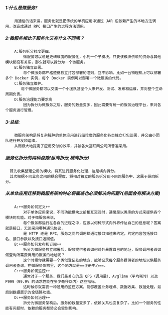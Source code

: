 ##### 1:什么是微服务?
        用通俗的话来讲，服务化就是把传统的单机应用中通过 JAR 包依赖产生的本地方法调用，改造成通过 RPC 接口产生的远程方法调用。

##### 2:微服务相比于服务化又有什么不同呢？
        A:服务拆分粒度更细。
            微服务可以说是更细维度的服务化，小到一个子模块，只要该模块依赖的资源与其他模块都没有关系，那么就可以拆分为一个微服务。
        B:服务独立部署。
            每个微服务都严格遵循独立打包部署的准则，互不影响。比如一台物理机上可以部署多个 Docker 实例，每个 Docker 实例可以部署一个微服务的代码。
        C:服务独立维护。
           每个微服务都可以交由一个小团队甚至个人来开发、测试、发布和运维，并对整个生命周期负责。
        D:服务治理能力要求高
            因为拆分为微服务之后，服务的数量变多，因此需要有统一的服务治理平台，来对各个服务进行管理。
##### 3:总结:
        微服务架构是将复杂臃肿的单体应用进行细粒度的服务化各自独立打包部署，并交由小团队进行开发和运维，
        从而极大地提高了应用交付的效率，并被各大互联网公司所普遍采用。


##### 服务化拆分的两种姿势(纵向拆分,横向拆分)
      首先收集整理公用的模块，将其进行服务化处理，这是横向拆分。
      其次根据不同业务之间的耦合程度，将相对独立的服务拆分到不同的服务中，这属于纵向拆分。  
      
##### 从单体应用迁移到微服务架构时必将面临也必须解决的问题?(后面会有解决方案)
        A:++服务如何定义++
            对于单体应用来说，不同功能模块之前相互交互时，通常是以类库的方式来提供各个模块的功能。对于微服务来说，
            每个服务都运行在各自的进程之中，应该以何种形式向外界传达自己的信息呢？答案就是接口，无论采用哪种通讯协议，
            是 HTTP 还是 RPC，服务之间的调用都通过接口描述来约定，约定内容包括接口名、接口参数以及接口返回值。
        B:++服务如何发布和订阅++
            拆分为微服务独立部署后，服务提供者该如何对外暴露自己的地址，服务调用者该如何查询所需要调用的服务的地址呢？
            这个时候你就需要一个类似登记处的地方，能够记录每个服务提供者的地址以供服务调用者查询，在微服务架构里，这个地方就是==注册中心==.
        C:++服务如何监控++
            通常对于一个服务，我们最关心的是 QPS（调用量）、AvgTime（平均耗时）以及 P999（99.9% 的请求性能在多少毫秒以内）这些指标。
            这时候你就需要一种通用的监控方案，能够覆盖业务埋点、数据收集、数据处理，最后到数据展示的全链路功能。
        D:++服务如何治理++
            拆分为微服务架构后，服务的数量变多了，依赖关系也变复杂了。比如一个服务的性能有问题时，依赖的服务都势必会受到影响。